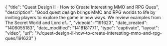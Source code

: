 {
    "title": "Quest Design II - How to Create Interesting MMO and RPG Ques",
    "description": "Good quest design brings MMO and RPG worlds to life by inviting players to explore the game in new ways. We review examples from The Secret World and Lord of...",
    "videoid": "191623",
    "date_created": "1406055183",
    "date_modified": "1418181771",
    "type": "captivate",
    "layout": "video",
    "url": "\/v\/quest-design-ii-how-to-create-interesting-mmo-and-rpg-ques\/191623"
}